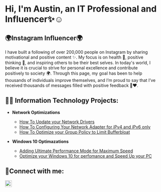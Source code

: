 <h1>Hi, I'm Austin, an IT Professional and Influencer✨</a>☺</h1>


<h2> 🌍Instagram Influencer🌍</h2>
I have built a following of over 200,000 people on Instagram by sharing motivational and positive content ✨. My focus is on health 💪, positive thinking 🌟, and inspiring others to be their best selves. In today's world, I believe it is crucial to strive for personal excellence and contribute positively to society 🌍. Through this page, my goal has been to help thousands of individuals improve themselves, and I’m proud to say that I’ve received thousands of messages filled with positive feedback 💬❤️.


<h2>👨‍💻 Information Technology Projects:</h2>

- <b>Network Optimizations</b>
  - [How To Update your Network Drivers](https://github.com/Workwithaustinw/Networkdrivers)
  - [How To Configuring Your Network Adapter for iPv4 and iPv6 only](https://github.com/Workwithaustinw/ipv4ipv6)
  - [How To Optimize your Group Policy to Limit Bufferbloat](https://github.com/Workwithaustinw/LimitBufferbloat)
  
 - <b>Windows 10 Optimazations</b>
   - [Adding Ultimate Performance Mode for Maximum Speed](https://github.com/Workwithaustinw/UltimatePerfomance)
   - [Optimize your Windows 10 for perfomance and Speed Up your PC](https://github.com/Workwithaustinw/Windows10)

<h2>🤳Connect with me:</h2>

[<img align="left" alt="Josh | Instagram" width="22px" src="https://cdn.jsdelivr.net/npm/simple-icons@v3/icons/instagram.svg" />][instagram]

[instagram]: https://www.instagram.com/Austintheprod
